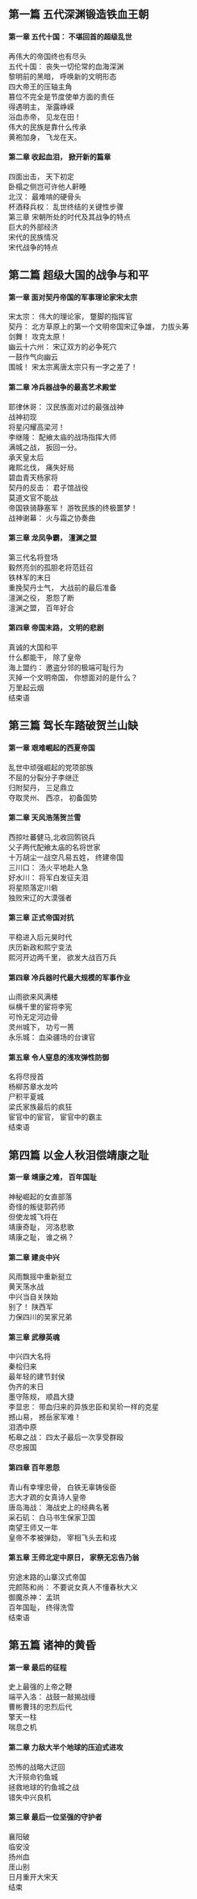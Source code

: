 ## 第一篇 五代深渊锻造铁血王朝  

#### 第一章 五代十国： 不堪回首的超级乱世  

再伟大的帝国终也有尽头  
五代十国： 丧失一切伦常的血海深渊  
黎明前的黑暗， 呼唤新的文明形态  
四大帝王的压轴主角  
篡位不完全是节度使单方面的责任  
得遇明主， 渐露峥嵘  
浴血赤帝， 见龙在田！  
伟大的民族是靠什么传承  
黄袍加身， 飞龙在天。  

#### 第二章 收起血泪， 掀开新的篇章  

四面出击， 天下初定  
卧榻之侧岂可许他人鼾睡  
北汉： 最难啃的硬骨头  
杯酒释兵权： 乱世终结的关键性步骤  
第三章 宋朝所处的时代及其战争的特点  
巨大的外部经济  
宋代的民族情况  
宋代战争的特点  


## 第二篇 超级大国的战争与和平  

#### 第一章 面对契丹帝国的军事理论家宋太宗  

宋太宗： 伟大的理论家， 蹩脚的指挥官  
契丹： 北方草原上的第一个文明帝国宋辽争雄， 力拔头筹  
剑舞！ 攻克太原！  
幽云十六州： 宋辽双方的必争死穴  
一鼓作气向幽云  
围城！ 宋太宗离唐太宗只有一字之差了！  

#### 第二章 冷兵器战争的最高艺术殿堂  

耶律休哥： 汉民族面对过的最强战神  
战神初现  
将星闪耀高梁河！  
李继隆： 配飨太庙的战场指挥大师  
满城之战， 扳回一分。  
承天皇太后  
雍熙北伐， 痛失好局  
碧血青天杨家将  
契丹的反击： 君子馆战役  
莫道文官不能战  
帝国铁骑静塞军！ 游牧民族的终极噩梦！  
战神谢幕： 火与霜之协奏曲  

#### 第三章 龙凤争霸， 澶渊之盟  

第三代名将登场  
毅然亮剑的孤胆老将范廷召  
铁林军的末日  
重挽契丹士气， 大战前的最后准备  
澶渊之役， 恩怨了断  
澶渊之盟， 百年好合  

#### 第四章 帝国末路， 文明的悲剧  

真诚的大国和平  
什么都能干， 除了皇帝  
海上盟约： 邀盗分邻的极端可耻行为  
灭掉一个文明帝国， 你想面对的是什么？  
万里起云烟  
结束语  


## 第三篇 驾长车踏破贺兰山缺  

#### 第一章 艰难崛起的西夏帝国  

乱世中顽强崛起的党项部族  
不屈的分裂分子李继迁  
归附契丹， 三足鼎立  
夺取灵州、 西凉， 初备国势  

#### 第二章 天风浩荡贺兰雪  

西掠吐蕃健马,北收回鹘锐兵  
父子两代配飨太庙的名将世家  
十万胡尘一战空凡易五姓， 终建帝国  
三川口： 汤火平地赴人急  
好水川： 将军白发征夫泪  
将星陨落定川砦  
独败宋辽的大漠强者  

#### 第三章 正式帝国对抗  

平稳进入后元昊时代  
庆历新政和熙宁变法  
熙河开边两千里， 欲发大战百万兵  

#### 第四章 冷兵器时代最大规模的军事作业  

山雨欲来风满楼  
纵横千里的宦将李宪  
可怜无定河边骨  
灵州城下， 功亏一篑  
永乐城： 血染疆场的台谏官  

#### 第五章 令人窒息的浅攻弹性防御  

名将尽授首  
杨柳苏章水龙吟  
尸积平夏城  
梁氏家族最后的疯狂  
宦官中的宦官， 宦官中的霸主  
结束语  


## 第四篇 以金人秋泪偿靖康之耻  

#### 第一章 靖康之难， 百年国耻  

神秘崛起的女直部落  
奇怪的叛徒郭药师  
但使龙城飞将在  
靖康奇耻， 河洛悲歌  
靖康之耻， 谁之祸？  

#### 第二章 建炎中兴  

风雨飘摇中重新挺立  
黄天荡水战  
中兴当自关陕始  
别了！ 陕西军  
力保四川的吴家兄弟  

#### 第三章 武穆英魂  

中兴四大名将  
秦桧归来  
最年轻的建节封侯  
伪齐的末日  
墨守陈规， 顺昌大捷  
李显忠： 带血归来的异族忠臣和吴玠一样的克星  
撼山易， 撼岳家军难！  
泪洒中原  
柘皋之战： 四太子最后一次享受群殴  
尽忠报国  

#### 第四章 百年恩怨  

青山有幸埋忠骨， 白铁无辜铸佞臣  
志大才疏的女真诗人皇帝  
唐岛海战： 海战史上的经典名著  
采石矶： 白马书生保家卫国  
南望王师又一年  
皇帝不孝被弹劾， 宰相飞头去和戎  

#### 第五章 王师北定中原日， 家祭无忘告乃翁  

穷途末路的山寨汉式帝国  
完颜陈和尚： 不要说女真人不懂春秋大义  
御魔杀神： 孟珙  
百年国耻， 终得洗雪  
结束语  


## 第五篇 诸神的黄昏  

#### 第一章 最后的征程  

史上最强的上帝之鞭  
端平入洛： 战鼓一敲揭战缦  
曹彬曹玮的忠烈后代  
擎天一柱  
喘息之机  

#### 第二章 力敌大半个地球的压迫式进攻  

恐怖的战略大迂回  
大汗殒命钓鱼城  
拯救地球的钓鱼城之战  
错失中兴良机  

#### 第三章 最后一位坚强的守护者  

襄阳破  
临安没  
扬州血  
厓山别  
日月重开大宋天  
结束  